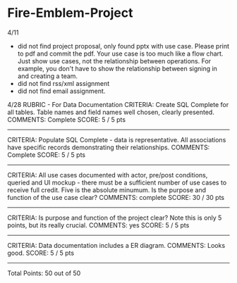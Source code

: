 # Fire-Emblem-Project

4/11
- did not find project proposal, only found pptx with use case.  Please print to pdf and 
commit the pdf.  Your use case is too much like a flow chart.  Just show use cases, not 
the relationship between operations.  For example, you don't have to show the relationship
between signing in and creating a team.
- did not find rss/xml assignment
- did not find email assignment.

4/28
RUBRIC - For Data Documentation
CRITERIA:
Create SQL Complete for all tables. Table names and field names well
chosen, clearly presented.
COMMENTS:
Complete
SCORE: 5 / 5 pts 
**********************
CRITERIA:
Populate SQL Complete - data is representative. All associations have
specific records demonstrating their relationships.
COMMENTS:
Complete
SCORE: 5 / 5 pts 
**********************
CRITERIA:
All use cases documented with actor, pre/post conditions, queried and UI
mockup - there must be a sufficient number of use cases to receive full
credit. Five is the absolute minumum. Is the purpose and function of the
use case clear?
COMMENTS:
complete
SCORE: 30 / 30 pts 
**********************
CRITERIA:
Is purpose and function of the project clear? Note this is only 5
points, but its really crucial.
COMMENTS:
yes
SCORE: 5 / 5 pts 
**********************
CRITERIA:
Data documentation includes a ER diagram.
COMMENTS:
Looks good.
SCORE: 5 / 5 pts 
**********************
Total Points: 50 out of 50
